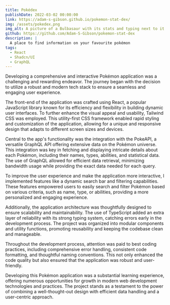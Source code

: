 ```yaml
---
title: Pokédex
publishDate: 2022-03-02 00:00:00
link: https://adam-s-gibson.github.io/pokemon-stat-dex/
img: /assets/pokedex.png
img_alt: A picture of a Bulbasaur with its stats and typing next to it
github: https://github.com/Adam-S-Gibson/pokemon-stat-dex
description: |
  A place to find information on your favourite pokémon
tags:
  - React
  - Shadcn/UI
  - GraphQL
---
```


Developing a comprehensive and interactive Pokémon application was a challenging and rewarding endeavor. The journey began with the decision to utilize a robust and modern tech stack to ensure a seamless and engaging user experience.

The front-end of the application was crafted using React, a popular JavaScript library known for its efficiency and flexibility in building dynamic user interfaces. To further enhance the visual appeal and usability, Tailwind CSS was employed. This utility-first CSS framework enabled rapid styling and customization of the application, allowing for a unique and responsive design that adapts to different screen sizes and devices.

Central to the app's functionality was the integration with the PokeAPI, a versatile GraphQL API offering extensive data on the Pokémon universe. This integration was key in fetching and displaying intricate details about each Pokémon, including their names, types, abilities, and statistical data. The use of GraphQL allowed for efficient data retrieval, minimizing bandwidth usage while providing the exact data needed for each query.

To improve the user experience and make the application more interactive, I implemented features like a dynamic search bar and filtering capabilities. These features empowered users to easily search and filter Pokémon based on various criteria, such as name, type, or abilities, providing a more personalized and engaging experience.

Additionally, the application architecture was thoughtfully designed to ensure scalability and maintainability. The use of TypeScript added an extra layer of reliability with its strong typing system, catching errors early in the development process. The project was organized into modular components and utility functions, promoting reusability and keeping the codebase clean and manageable.

Throughout the development process, attention was paid to best coding practices, including comprehensive error handling, consistent code formatting, and thoughtful naming conventions. This not only enhanced the code quality but also ensured that the application was robust and user-friendly.

Developing this Pokémon application was a substantial learning experience, offering numerous opportunities for growth in modern web development technologies and practices. The project stands as a testament to the power of combining a well-thought-out design with efficient data handling and a user-centric approach.

